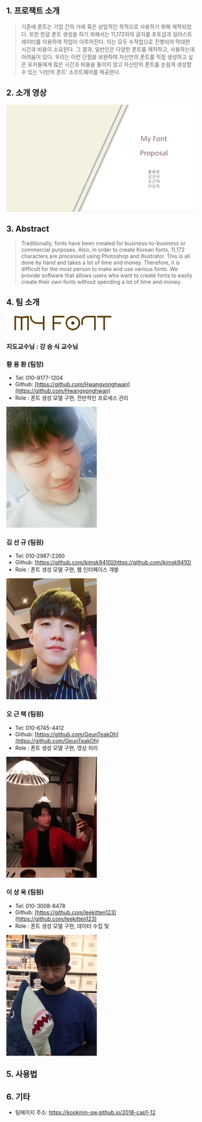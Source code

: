 
## 1. 프로잭트 소개
> 기존에 폰트는 기업 간의 거래 혹은 상업적인 목적으로 사용하기 위해 제작되었다. 또한 한글 폰트 생성을 하기 위해서는 11,172자의 글자를 포토샵과 일러스트레이터를 이용하여 작업이 이루어진다. 이는 모두 수작업으로 진행되어 막대한 시간과 비용이 소요된다. 그 결과, 일반인은 다양한 폰트를 제작하고, 사용하는데 어려움이 있다. 우리는 이런 단점을 보완하여 자신만의 폰트를 직접 생성하고 싶은 유저들에게 많은 시간과 비용을 들이지 않고 자신만의 폰트를 손쉽게 생성할 수 있는 ‘나만의 폰트’ 소프트웨어를 제공한다.    


## 2. 소개 영상
[![Video Label](/Image/MyFont_img.png)](https://www.youtube.com/watch?v=C5X56nda1e0&feature=youtu.be)

## 3. Abstract
> Traditionally, fonts have been created for business-to-business or commercial purposes. Also, in order to create Korean fonts, 11,172 characters are processed using Photoshop and Illustrator. This is all done by hand and takes a lot of time and money. Therefore, it is difficult for the most person to make and use various fonts. We provide software that allows users who want to create fonts to easily create their own fonts without spending a lot of time and money.    


## 4. 팀 소개
![Alt text](/Image/logo.png)
### 지도교수님 : 강 승 식 교수님


### 황 용 환 (팀장)
* Tel: 010-9177-1204
* Github: [https://github.com/Hwangyonghwan](https://github.com/Hwangyonghwan)
* Role : 폰트 생성 모델 구현, 전반적인 프로세스 관리

![Alt text](/Image/Hwang.jpeg)


### 김 선 규 (팀원)
* Tel: 010-2987-2260
* Github: [https://github.com/kimsk9410](https://github.com/kimsk9410)
* Role : 폰트 생성 모델 구현, 웹 인터페이스 개발

![Alt text](/Image/Kim.jpeg)


### 오 근 택 (팀원)
* Tel: 010-6745-4412
* Github: [https://github.com/GeunTeakOh](https://github.com/GeunTeakOh)
* Role : 폰트 생성 모델 구현, 영상 처리

![Alt text](/Image/Oh.jpeg)


### 이 상 욱 (팀원)
* Tel: 010-3008-8478
* Github: [https://github.com/leekitten123](https://github.com/leekitten123)
* Role : 폰트 생성 모델 구현, 데이터 수집 및 

![Alt text](/Image/Lee.jpg)


## 5. 사용법


## 6. 기타
* 팀페이지 주소: https://kookmin-sw.github.io/2018-cap1-12

